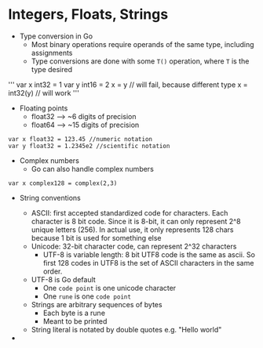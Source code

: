 # Integers, Floats, Strings

- Type conversion in Go
    - Most binary operations require operands of the same type, including assignments
    - Type conversions are done with some `T()` operation, where `T` is the type desired

'''
var x int32 = 1
var y int16 = 2
x = y // will fail, because different type
x = int32(y) // will work
'''
    
- Floating points
    - float32 --> ~6 digits of precision
    - float64 --> ~15 digits of precision

```
var x float32 = 123.45 //numeric notation
var y float32 = 1.2345e2 //scientific notation
```

- Complex numbers
    - Go can also handle complex numbers

```
var x complex128 = complex(2,3)
```

- String conventions
    - ASCII: first accepted standardized code for characters. Each character is 8 bit code. Since it is 8-bit, it can only represent 2^8 unique letters (256). In actual use, it only represents 128 chars because 1 bit is used for something else
    - Unicode: 32-bit character code, can represent 2^32 characters
        - UTF-8 is variable length: 8 bit UTF8 code is the same as ascii. So first 128 codes in UTF8 is the set of ASCII characters in the same order.
    - UTF-8 is Go default
        - One `code point` is one unicode character
        - One `rune` is one `code point`
    - Strings are arbitrary sequences of bytes
        - Each byte is a rune
        - Meant to be printed
    - String literal is notated by double quotes e.g. "Hello world"

- 